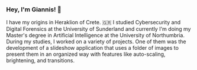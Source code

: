 ### Hey, I'm Giannis! 👾

I have my origins in Heraklion of Crete. 🇬🇷 
I studied Cybersecurity and Digital Forensics at the University of Sunderland and currently I'm doing my Master's degree in Artificial Intelligence at the University of Northumbria. During my studies, I worked on a variety of projects. One of them was the development of a slideshow application that uses a folder of images to present them in an organized way with features like auto-scaling, brightening, and transitions.
